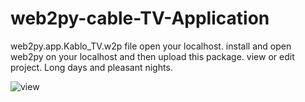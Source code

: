 # web2py-cable-TV-Application

web2py.app.Kablo_TV.w2p file open your localhost.
install and open web2py on your localhost and then upload this package. view or edit project.
Long days and pleasant nights.

![view](https://cloud.githubusercontent.com/assets/10153883/21740791/f3f96640-d4cc-11e6-8645-c879c3a5c2a3.png)
